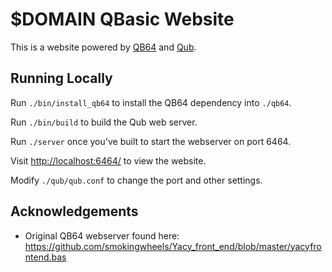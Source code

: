 # $DOMAIN QBasic Website

This is a website powered by [QB64](https://www.qb64.org/) and [Qub](https://qub.jamon.dev).

## Running Locally

Run `./bin/install_qb64` to install the QB64 dependency into `./qb64`.

Run `./bin/build` to build the Qub web server.

Run `./server` once you've built to start the webserver on port 6464.

Visit [http://localhost:6464/](http://localhost:6464/) to view the website.

Modify `./qub/qub.conf` to change the port and other settings.

## Acknowledgements

- Original QB64 webserver found here: https://github.com/smokingwheels/Yacy_front_end/blob/master/yacyfrontend.bas
